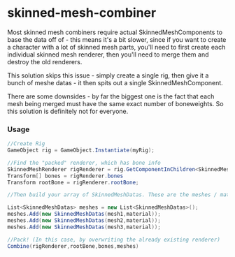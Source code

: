 # skinned-mesh-combiner

Most skinned mesh combiners require actual SkinnedMeshComponents to base the data off of - this means it's a bit slower, since if you want to create a character with a lot of skinned mesh parts, you'll need to first create each individual skinned mesh renderer, then you'll need to merge them and destroy the old renderers. 

This solution skips this issue - simply create a single rig, then give it a bunch of meshe datas - it then spits out a single SkinnedMeshComponent.

There are some downsides - by far the biggest one is the fact that each mesh being merged must have the same exact number of boneweights. So this solution is definitely not for everyone.

### Usage

```c#
//Create Rig
GameObject rig = GameObject.Instantiate(myRig);

//Find the "packed" renderer, which has bone info
SkinnedMeshRenderer rigRenderer = rig.GetComponentInChildren<SkinnedMeshRenderer>();
Transform[] bones = rigRenderer.bones
Transform rootBone = rigRenderer.rootBone;

//Then build your array of SkinnedMeshDatas. These are the meshes / materials that you want to merge:

List<SkinnedMeshDatas> meshes = new List<SkinnedMeshDatas>();
meshes.Add(new SkinnedMeshDatas(mesh1,material));
meshes.Add(new SkinnedMeshDatas(mesh2,material));
meshes.Add(new SkinnedMeshDatas(mesh3,material));

//Pack! (In this case, by overwriting the already existing renderer)
Combine(rigRenderer,rootBone,bones,meshes)

```


